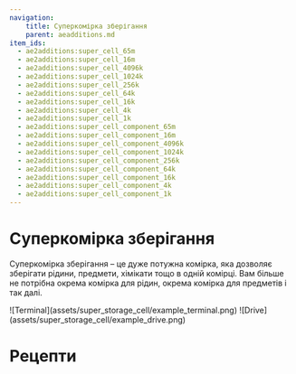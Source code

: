 ```yaml
---
navigation:
    title: Суперкомірка зберігання
    parent: aeadditions.md
item_ids:
  - ae2additions:super_cell_65m
  - ae2additions:super_cell_16m
  - ae2additions:super_cell_4096k
  - ae2additions:super_cell_1024k
  - ae2additions:super_cell_256k
  - ae2additions:super_cell_64k
  - ae2additions:super_cell_16k
  - ae2additions:super_cell_4k
  - ae2additions:super_cell_1k
  - ae2additions:super_cell_component_65m
  - ae2additions:super_cell_component_16m
  - ae2additions:super_cell_component_4096k
  - ae2additions:super_cell_component_1024k
  - ae2additions:super_cell_component_256k
  - ae2additions:super_cell_component_64k
  - ae2additions:super_cell_component_16k
  - ae2additions:super_cell_component_4k
  - ae2additions:super_cell_component_1k
---
```

# Суперкомірка зберігання

Суперкомірка зберігання – це дуже потужна комірка, яка дозволяє зберігати рідини, предмети, хімікати тощо в одній комірці. Вам більше не потрібна окрема комірка для рідин, окрема комірка для предметів і так далі.

<Row>
![Terminal](assets/super_storage_cell/example_terminal.png)
![Drive](assets/super_storage_cell/example_drive.png)
</Row>

# Рецепти
<Row>
  <RecipesFor id="ae2additions:super_cell_component_65m"/>
  <RecipesFor id="ae2additions:super_cell_65m"/>
</Row>

<Row>
  <RecipesFor id="ae2additions:super_cell_component_16m"/>
  <RecipesFor id="ae2additions:super_cell_16m"/>
</Row>

<Row>
  <RecipesFor id="ae2additions:super_cell_component_4096k"/>
  <RecipesFor id="ae2additions:super_cell_4096k"/>
</Row>

<Row>
  <RecipesFor id="ae2additions:super_cell_component_1024k"/>
  <RecipesFor id="ae2additions:super_cell_1024k"/>
</Row>

<Row>
  <RecipesFor id="ae2additions:super_cell_component_256k"/>
  <RecipesFor id="ae2additions:super_cell_256k"/>
</Row>

<Row>
  <RecipesFor id="ae2additions:super_cell_component_64k"/>
  <RecipesFor id="ae2additions:super_cell_64k"/>
</Row>

<Row>
  <RecipesFor id="ae2additions:super_cell_component_16k"/>
  <RecipesFor id="ae2additions:super_cell_16k"/>
</Row>

<Row>
  <RecipesFor id="ae2additions:super_cell_component_4k"/>
  <RecipesFor id="ae2additions:super_cell_4k"/>
</Row>

<Row>
  <RecipesFor id="ae2additions:super_cell_component_1k"/>
  <RecipesFor id="ae2additions:super_cell_1k"/>
</Row>

